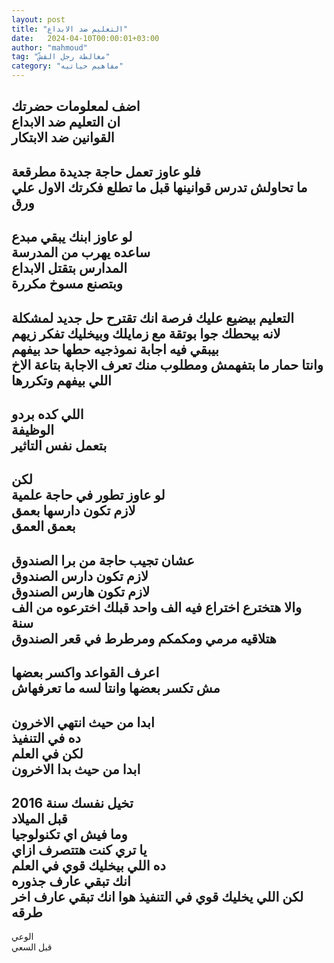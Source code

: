 ```yaml
---
layout: post
title: "التعليم ضد الابداع"
date:   2024-04-10T00:00:01+03:00
author: "mahmoud"
tag: "مغالطة رجل القشّ"
category: "مفاهيم حياتيه"
---
```



اضف لمعلومات حضرتك  
ان التعليم ضد الابداع  
القوانين ضد الابتكار  
-  
فلو عاوز تعمل حاجة جديدة مطرقعة  
ما تحاولش تدرس قوانينها قبل ما تطلع فكرتك الاول علي
ورق  
-  
لو عاوز ابنك يبقي مبدع  
ساعده يهرب من المدرسة  
المدارس بتقتل الابداع  
وبتصنع مسوخ مكررة  
-  
التعليم بيضيع عليك فرصة انك تقترح حل جديد
لمشكلة  
لانه بيحطك جوا بوتقة مع زمايلك وبيخليك تفكر
زيهم  
بيبقي فيه اجابة نموذجيه حطها حد بيفهم  
وانتا حمار ما بتفهمش ومطلوب منك تعرف الاجابة بتاعة الاخ
اللي بيفهم وتكررها  
-  
اللي كده بردو  
الوظيفة  
بتعمل نفس التاثير  
-  
لكن  
لو عاوز تطور في حاجة علمية  
لازم تكون دارسها بعمق  
بعمق العمق  
-  
عشان تجيب حاجة من برا الصندوق  
لازم تكون دارس الصندوق  
لازم تكون هارس الصندوق  
والا هتخترع اختراع فيه الف واحد قبلك اخترعوه من الف
سنة  
هتلاقيه مرمي ومكمكم ومرطرط في قعر الصندوق  
-  
اعرف القواعد واكسر بعضها  
مش تكسر بعضها وانتا لسه ما تعرفهاش  
-  
ابدا من حيث انتهي الاخرون  
ده في التنفيذ  
لكن في العلم  
ابدا من حيث بدا الاخرون  
-  
تخيل نفسك سنة 2016  
قبل الميلاد  
وما فيش اي تكنولوجيا  
يا تري كنت هتتصرف ازاي  
ده اللي بيخليك قوي في العلم  
انك تبقي عارف جذوره  
لكن اللي يخليك قوي في التنفيذ هوا انك تبقي عارف اخر
طرقه  
-  
الوعي  
قبل السعي
